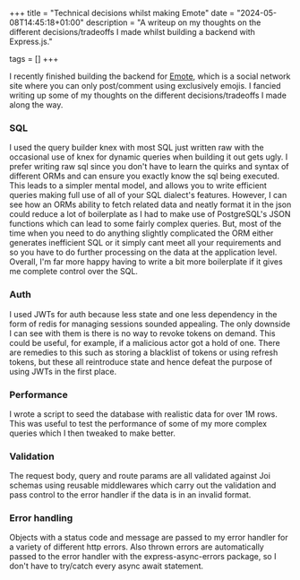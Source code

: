 +++
title = "Technical decisions whilst making Emote"
date = "2024-05-08T14:45:18+01:00"
description = "A writeup on my thoughts on the different decisions/tradeoffs I made whilst building a backend with Express.js."

tags = []
+++

I recently finished building the backend for <a href="https://github.com/jacobcons/Emote" target="_blank">Emote</a>, which is a social network site where you can 
only post/comment using exclusively emojis. I fancied writing up some of my thoughts on the different decisions/tradeoffs I
made along the way. 

### SQL
I used the query builder knex with most SQL just written raw with the occasional use of knex for dynamic queries when
building it out gets ugly. I prefer writing raw sql since you don't have to learn the quirks and syntax of different ORMs
and can ensure you exactly know the sql being executed. This leads to a simpler mental model, and allows you to write
efficient queries making full use of all of your SQL dialect's features. However, I can see how an ORMs ability to
fetch related data and neatly format it in the json could reduce a lot of boilerplate as I had to make use of PostgreSQL's
JSON functions which can lead to some fairly complex queries. But, most of the time when you need to do anything
slightly complicated the ORM either generates inefficient SQL or it simply cant meet all your requirements and so you
have to do further processing on the data at the application level. Overall, I'm far more happy having to write a bit
more boilerplate if it gives me complete control over the SQL.

### Auth
I used JWTs for auth because less state and one less dependency in the form of redis for managing sessions sounded
appealing. The only downside I can see with them is there is no way to revoke tokens on demand. This could be useful, for example, 
if a malicious actor got a hold of one. There are remedies to this such as storing a blacklist of tokens or
using refresh tokens, but these all reintroduce state and hence defeat the purpose of using JWTs in the first place.

### Performance
I wrote a script to seed the database with realistic data for over 1M rows. This was useful to test the performance of some
of my more complex queries which I then tweaked to make better.

### Validation
The request body, query and route params are all validated against Joi schemas using reusable middlewares which
carry out the validation and pass control to the error handler if the data is in an invalid format.

### Error handling
Objects with a status code and message are passed to my error handler for a variety of different http errors. Also thrown
errors are automatically passed to the error handler with the express-async-errors package, so I don't have to try/catch every
async await statement.
